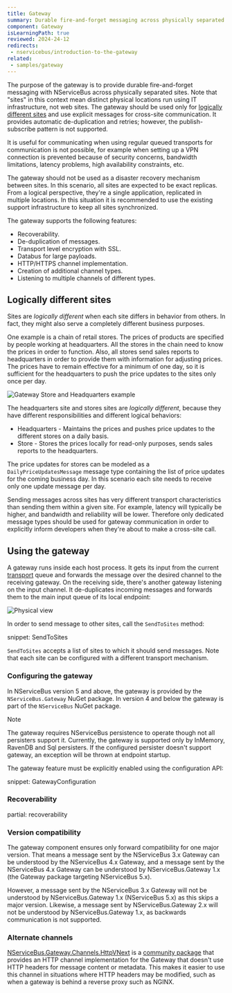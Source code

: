 ```yaml
---
title: Gateway
summary: Durable fire-and-forget messaging across physically separated IT infrastructure
component: Gateway
isLearningPath: true
reviewed: 2024-24-12
redirects:
 - nservicebus/introduction-to-the-gateway
related:
 - samples/gateway
---
```


The purpose of the gateway is to provide durable fire-and-forget messaging with NServiceBus across physically separated sites. Note that "sites" in this context mean distinct physical locations run using IT infrastructure, not web sites. The gateway should be used only for [logically different sites](#logically-different-sites) and use explicit messages for cross-site communication. It provides automatic de-duplication and retries; however, the publish-subscribe pattern is not supported.

It is useful for communicating when using regular queued transports for communication is not possible, for example when setting up a VPN connection is prevented because of security concerns, bandwidth limitations, latency problems, high availability constraints, etc.

The gateway should not be used as a disaster recovery mechanism between sites. In this scenario, all sites are expected to be exact replicas. From a logical perspective, they're a single application, replicated in multiple locations. In this situation it is recommended to use the existing support infrastructure to keep all sites synchronized.

The gateway supports the following features:

 * Recoverability.
 * De-duplication of messages.
 * Transport level encryption with SSL.
 * Databus for large payloads.
 * HTTP/HTTPS channel implementation.
 * Creation of additional channel types.
 * Listening to multiple channels of different types.


## Logically different sites

Sites are _logically different_ when each site differs in behavior from others. In fact, they might also serve a completely different business purposes.

One example is a chain of retail stores. The prices of products are specified by people working at headquarters. All the stores in the chain need to know the prices in order to function. Also, all stores send sales reports to headquarters in order to provide them with information for adjusting prices. The prices have to remain effective for a minimum of one day, so it is sufficient for the headquarters to push the price updates to the sites only once per day.

![Gateway Store and Headquarters example](store-to-headquarters-pricing-and-sales.png "Logical view")

The headquarters site and stores sites are _logically different_, because they have different responsibilities and different logical behaviors:

 * Headquarters - Maintains the prices and pushes price updates to the different stores on a daily basis.
 * Store - Stores the prices locally for read-only purposes, sends sales reports to the headquarters.

The price updates for stores can be modeled as a `DailyPriceUpdatesMessage` message type containing the list of price updates for the coming business day. In this scenario each site needs to receive only one update message per day.

Sending messages across sites has very different transport characteristics than sending them within a given site. For example, latency will typically be higher, and bandwidth and reliability will be lower. Therefore only dedicated message types should be used for gateway communication in order to explicitly inform developers when they're about to make a cross-site call.


## Using the gateway

A gateway runs inside each host process. It gets its input from the current [transport](/transports/) queue and forwards the message over the desired channel to the receiving gateway. On the receiving side, there's another gateway listening on the input channel. It de-duplicates incoming messages and forwards them to the main input queue of its local endpoint:

![](gateway-headquarter-to-site-a.png "Physical view")

In order to send message to other sites, call the `SendToSites` method:

snippet: SendToSites

`SendToSites` accepts a list of sites to which it should send messages. Note that each site can be configured with a different transport mechanism.


### Configuring the gateway

In NServiceBus version 5 and above, the gateway is provided by the `NServiceBus.Gateway` NuGet package. In version 4 and below the gateway is part of the `NServiceBus` NuGet package.

> [!NOTE]
> The gateway requires NServiceBus persistence to operate though not all persisters support it. Currently, the gateway is supported only by InMemory, RavenDB and Sql persisters. If the configured persister doesn't support gateway, an exception will be thrown at endpoint startup.

The gateway feature must be explicitly enabled using the configuration API:

snippet: GatewayConfiguration


### Recoverability

partial: recoverability


### Version compatibility

The gateway component ensures only forward compatibility for one major version. That means a message sent by the NServiceBus 3.x Gateway can be understood by the NServiceBus 4.x Gateway, and a message sent by the NServiceBus 4.x Gateway can be understood by NServiceBus.Gateway 1.x (the Gateway package targeting NServiceBus 5.x).

However, a message sent by the NServiceBus 3.x Gateway will not be understood by NServiceBus.Gateway 1.x (NServiceBus 5.x) as this skips a major version. Likewise, a message sent by NServiceBus.Gateway 2.x will not be understood by NServiceBus.Gateway 1.x, as backwards communication is not supported.

### Alternate channels

[NServiceBus.Gateway.Channels.HttpVNext](https://github.com/welshdave/NServiceBus.Gateway.Channels.HttpVNext) is a [community package](/nservicebus/community/) that provides an HTTP channel implementation for the Gateway that doesn't use HTTP headers for message content or metadata. This makes it easier to use this channel in situations where HTTP headers may be modified, such as when a gateway is behind a reverse proxy such as NGINX.
